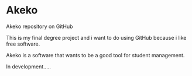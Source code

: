 # Akeko
Akeko repository on GitHub

This is my final degree project and i want to do using GitHub because i like free software.

Akeko is a software that wants to be a good tool for student management.


In development.....
